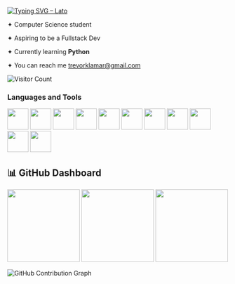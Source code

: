<!--
  🧠 Dark-Themed Developer Dashboard Profile README
  Author: Klamar (@trvrklamar)
  Inspired by OnCloud125252’s layout
-->

[![Typing SVG – Lato](https://readme-typing-svg.demolab.com?font=Lato&pause=1000&color=00FFFF&width=450&lines=Web+Developer;AI+Enthusiast;UX%2FUI+Designer;Learner)](https://github.com/trvrklamar)



✦ Computer Science student

✦ Aspiring to be a Fullstack Dev

✦ Currently learning **Python**

✦ You can reach me trevorklamar@gmail.com

![Visitor Count](https://komarev.com/ghpvc/?username=trvrklamar&label=Visitors&color=272030&style=flat)


<h3>Languages and Tools</h3>

<p align="left">
  <img src="https://skillicons.dev/icons?i=html" height="48" />
  <img src="https://skillicons.dev/icons?i=css" height="48" />
  <img src="https://skillicons.dev/icons?i=js" height="48" />
  <img src="https://skillicons.dev/icons?i=ts" height="48" />
  <img src="https://skillicons.dev/icons?i=vscode" height="48" />
  <img src="https://skillicons.dev/icons?i=figma" height="48" />
  <img src="https://skillicons.dev/icons?i=ae" height="48" />
  <img src="https://skillicons.dev/icons?i=ai" height="48" />
  <img src="https://skillicons.dev/icons?i=ps" height="48" />
  <img src="https://skillicons.dev/icons?i=github" height="48" />
  <img src="https://skillicons.dev/icons?i=canva" height="48" />
</p>

</div>



## 📊 GitHub Dashboard

<p align="left">
  <img src="https://github-readme-stats.vercel.app/api?username=trvrklamar&show_icons=true&theme=tokyonight&hide_border=true" height="165" />
  <img src="https://github-readme-streak-stats.herokuapp.com/?user=trvrklamar&theme=tokyonight&hide_border=true" height="165" />
  <img src="https://github-readme-stats.vercel.app/api/top-langs/?username=trvrklamar&layout=compact&theme=tokyonight&hide_border=true" height="165" />
</p>

![GitHub Contribution Graph](https://github-readme-activity-graph.vercel.app/graph?username=trvrklamar&theme=github-dark&hide_border=true)



